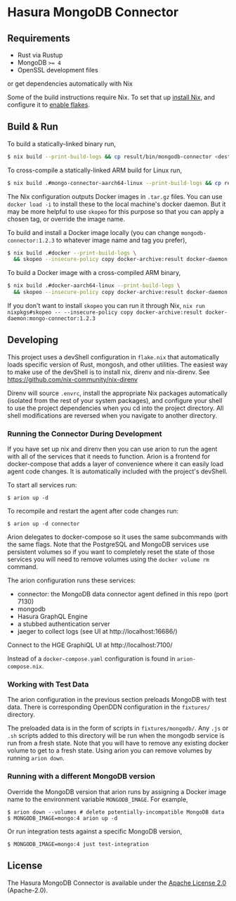 # Hasura MongoDB Connector

## Requirements

* Rust via Rustup
* MongoDB `>= 4`
* OpenSSL development files

or get dependencies automatically with Nix

Some of the build instructions require Nix. To set that up [install Nix][], and
configure it to [enable flakes][].

[install Nix]: https://nixos.org/download.html
[enable flakes]: https://nixos.wiki/wiki/Flakes

## Build & Run

To build a statically-linked binary run,

```sh
$ nix build --print-build-logs && cp result/bin/mongodb-connector <dest>
```

To cross-compile a statically-linked ARM build for Linux run,

```sh
$ nix build .#mongo-connector-aarch64-linux --print-build-logs && cp result/bin/mongodb-connector <dest>
```

The Nix configuration outputs Docker images in `.tar.gz` files. You can use
`docker load -i` to install these to the local machine's docker daemon. But it
may be more helpful to use `skopeo` for this purpose so that you can apply
a chosen tag, or override the image name.

To build and install a Docker image locally (you can change
`mongodb-connector:1.2.3` to whatever image name and tag you prefer),

```sh
$ nix build .#docker --print-build-logs \
  && skopeo --insecure-policy copy docker-archive:result docker-daemon:mongo-connector:1.2.3
```

To build a Docker image with a cross-compiled ARM binary,

```sh
$ nix build .#docker-aarch64-linux --print-build-logs \
  && skopeo --insecure-policy copy docker-archive:result docker-daemon:mongo-connector:1.2.3
```

If you don't want to install `skopeo` you can run it through Nix, `nix run
nixpkgs#skopeo -- --insecure-policy copy docker-archive:result docker-daemon:mongo-connector:1.2.3`


## Developing

This project uses a devShell configuration in `flake.nix` that automatically
loads specific version of Rust, mongosh, and other utilities. The easiest way to
make use of the devShell is to install nix, direnv and nix-direnv. See
https://github.com/nix-community/nix-direnv

Direnv will source `.envrc`, install the appropriate Nix packages automatically
(isolated from the rest of your system packages), and configure your shell to
use the project dependencies when you cd into the project directory. All shell
modifications are reversed when you navigate to another directory.

### Running the Connector During Development

If you have set up nix and direnv then you can use arion to run the agent with
all of the services that it needs to function. Arion is a frontend for
docker-compose that adds a layer of convenience where it can easily load agent
code changes. It is automatically included with the project's devShell.

To start all services run:

    $ arion up -d

To recompile and restart the agent after code changes run:

    $ arion up -d connector

Arion delegates to docker-compose so it uses the same subcommands with the same
flags. Note that the PostgreSQL and MongoDB services use persistent volumes so
if you want to completely reset the state of those services you will need to
remove volumes using the `docker volume rm` command.

The arion configuration runs these services:

- connector: the MongoDB data connector agent defined in this repo (port 7130)
- mongodb
- Hasura GraphQL Engine
- a stubbed authentication server
- jaeger to collect logs (see UI at http://localhost:16686/)

Connect to the HGE GraphiQL UI at http://localhost:7100/

Instead of a `docker-compose.yaml` configuration is found in `arion-compose.nix`.

### Working with Test Data

The arion configuration in the previous section preloads MongoDB with test data.
There is corresponding OpenDDN configuration in the `fixtures/` directory.

The preloaded data is in the form of scripts in `fixtures/mongodb/`. Any `.js`
or `.sh` scripts added to this directory will be run when the mongodb service is
run from a fresh state. Note that you will have to remove any existing docker
volume to get to a fresh state. Using arion you can remove volumes by running
`arion down`.

### Running with a different MongoDB version

Override the MongoDB version that arion runs by assigning a Docker image name to
the environment variable `MONGODB_IMAGE`. For example,

    $ arion down --volumes # delete potentially-incompatible MongoDB data
    $ MONGODB_IMAGE=mongo:4 arion up -d

Or run integration tests against a specific MongoDB version,

    $ MONGODB_IMAGE=mongo:4 just test-integration

## License

The Hasura MongoDB Connector is available under the [Apache License 2.0](https://www.apache.org/licenses/LICENSE-2.0) (Apache-2.0).
